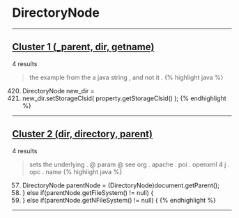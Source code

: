 # DirectoryNode

***

## [Cluster 1 (_parent, dir, getname)](./1)
4 results
> the example from the a java string , and not it . 
{% highlight java %}
420. DirectoryNode new_dir =
423. new_dir.setStorageClsid( property.getStorageClsid() );
{% endhighlight %}

***

## [Cluster 2 (dir, directory, parent)](./2)
4 results
> sets the underlying . @ param @ see org . apache . poi . openxml 4 j . opc . name 
{% highlight java %}
57. DirectoryNode parentNode = (DirectoryNode)document.getParent();
61. } else if(parentNode.getFileSystem() != null) {
63. } else if(parentNode.getNFileSystem() != null) {
{% endhighlight %}

***

